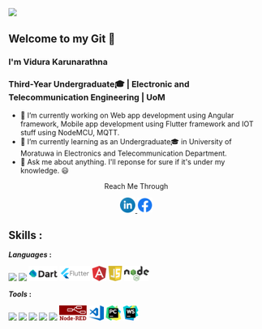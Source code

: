 ![](https://komarev.com/ghpvc/?username=ViduraErandika&color=blue&style=plastic)
## Welcome to my Git 👋

### I'm Vidura Karunarathna
### Third-Year Undergraduate🎓 | Electronic and Telecommunication Engineering | UoM


- 🔭 I’m currently working on Web app development using Angular framework, Mobile app development using Flutter framework and IOT stuff using NodeMCU, MQTT.
- 🌱 I’m currently learning as an Undergraduate🎓 in University of Moratuwa in Electronics and Telecommunication Department.
- 💬 Ask me about anything. I'll reponse for sure if it's under my knowledge. 😃

<p align="center">Reach Me Through</p>
<p align="center">
<a href="https://www.linkedin.com/in/vidura-erandika-5aa4b21a0/">
        <img height="30" src="https://github.com/ViduraErandika/ViduraErandika/blob/main/Logos/linkedin.svg" />
</a> 
<a href="https://www.facebook.com/PrinceVidura">
       <img height="30" src="https://github.com/ViduraErandika/ViduraErandika/blob/main/Logos/facebook.png" />
</a>
   
</p>
</p>

## Skills  :

***Languages*  :**
<p> 
<code><img height="30" src="https://upload.wikimedia.org/wikipedia/commons/c/c3/Python-logo-notext.svg"></code>
<code><img height="30" src="https://upload.wikimedia.org/wikipedia/commons/2/21/Matlab_Logo.png"></code>
<code><img height="30" src="https://github.com/ViduraErandika/ViduraErandika/blob/main/Logos/dart.png"></code>
<code><img height="30" src="https://github.com/ViduraErandika/ViduraErandika/blob/main/Logos/flutter.svg"></code>
<code><img height="30" src="https://github.com/ViduraErandika/ViduraErandika/blob/main/Logos/angular.svg"></code>
<code><img height="30" src="https://github.com/ViduraErandika/ViduraErandika/blob/main/Logos/javascript.svg"></code>
<code><img height="30" src="https://github.com/ViduraErandika/ViduraErandika/blob/main/Logos/nodeJs.svg"></code>
</p>

***Tools*  :**
<p>
<code><img height="30" src="https://upload.wikimedia.org/wikipedia/commons/f/f3/Altium_Designer_logo.png"></code>
<code><img height="30" src="https://blog.digilentinc.com/wp-content/uploads/2015/01/184_multisim_app_icon_ill.png"></code>
<code><img height="30" src="https://banner2.cleanpng.com/20180328/ezw/kisspng-solidworks-computer-aided-design-3d-computer-graph-work-5abb8876c7bd12.1780632115222396068181.jpg"></code>
<code><img height="32" src="https://png4u.com/wp-content/uploads/2019/09/Adobe-Photoshop-CC-PNG-Logo-1024x999.png"></code>
<code><img height="30" src="https://upload.wikimedia.org/wikipedia/commons/e/e0/Git-logo.svg"></code>
<code><img height="30" src="https://github.com/ViduraErandika/ViduraErandika/blob/main/Logos/node-red-logo.png"></code>
<code><img height="30" src="https://github.com/ViduraErandika/ViduraErandika/blob/main/Logos/visual-studio.svg"></code>
<code><img height="30" src="https://github.com/ViduraErandika/ViduraErandika/blob/main/Logos/pycharm.svg"></code>
<code><img height="30" src="https://github.com/ViduraErandika/ViduraErandika/blob/main/Logos/webstorm.svg"></code>
</p>

